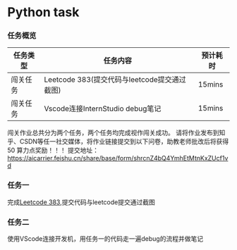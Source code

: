# Python task

### 任务概览
| 任务类型 | 任务内容 | 预计耗时 |
| --- |---| ---|
|闯关任务|Leetcode 383(提交代码与leetcode提交通过截图)| 15mins|
|闯关任务|Vscode连接InternStudio debug笔记| 15mins|

闯关作业总共分为两个任务，两个任务均完成视作闯关成功。
请将作业发布到知乎、CSDN等任一社交媒体，将作业链接提交到以下问卷，助教老师批改后将获得 50 算力点奖励！！！
提交地址：https://aicarrier.feishu.cn/share/base/form/shrcnZ4bQ4YmhEtMtnKxZUcf1vd

### 任务一
完成[Leetcode 383](https://leetcode.cn/problems/ransom-note/description/),提交代码与leetcode提交通过截图


### 任务二
使用VScode连接开发机，用任务一的代码走一遍debug的流程并做笔记